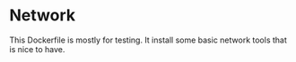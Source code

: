 Network
=========

This Dockerfile is mostly for testing. It install some basic network tools that is nice to have.

